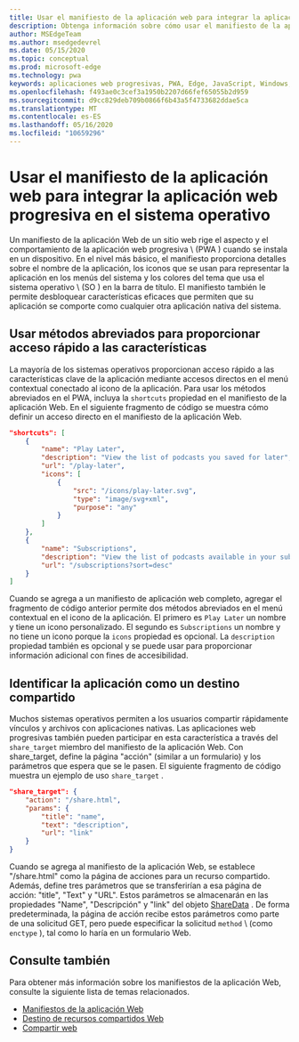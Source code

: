 ```yaml
---
title: Usar el manifiesto de la aplicación web para integrar la aplicación web progresiva en el sistema operativo
description: Obtenga información sobre cómo usar el manifiesto de la aplicación web para integrar la aplicación web progresiva en el sistema operativo.
author: MSEdgeTeam
ms.author: msedgedevrel
ms.date: 05/15/2020
ms.topic: conceptual
ms.prod: microsoft-edge
ms.technology: pwa
keywords: aplicaciones web progresivas, PWA, Edge, JavaScript, Windows, UWP, Microsoft Store
ms.openlocfilehash: f493ae0c3cef3a1950b2207d66fef65055b2d959
ms.sourcegitcommit: d9cc829deb709b0866f6b43a5f4733682ddae5ca
ms.translationtype: MT
ms.contentlocale: es-ES
ms.lasthandoff: 05/16/2020
ms.locfileid: "10659296"
---
```

# Usar el manifiesto de la aplicación web para integrar la aplicación web progresiva en el sistema operativo

Un manifiesto de la aplicación Web de un sitio web rige el aspecto y el comportamiento de la aplicación web progresiva \ (PWA \) cuando se instala en un dispositivo.  En el nivel más básico, el manifiesto proporciona detalles sobre el nombre de la aplicación, los iconos que se usan para representar la aplicación en los menús del sistema y los colores del tema que usa el sistema operativo \ (SO \) en la barra de título.  El manifiesto también le permite desbloquear características eficaces que permiten que su aplicación se comporte como cualquier otra aplicación nativa del sistema.  

## Usar métodos abreviados para proporcionar acceso rápido a las características  

La mayoría de los sistemas operativos proporcionan acceso rápido a las características clave de la aplicación mediante accesos directos en el menú contextual conectado al icono de la aplicación.  Para usar los métodos abreviados en el PWA, incluya la `shortcuts` propiedad en el manifiesto de la aplicación Web.  En el siguiente fragmento de código se muestra cómo definir un acceso directo en el manifiesto de la aplicación Web.  

```json
"shortcuts": [
    {
        "name": "Play Later",
        "description": "View the list of podcasts you saved for later",
        "url": "/play-later",
        "icons": [
            {
                "src": "/icons/play-later.svg",
                "type": "image/svg+xml",
                "purpose": "any"
            }
        ]
    },
    {
        "name": "Subscriptions",
        "description": "View the list of podcasts available in your subscription",
        "url": "/subscriptions?sort=desc"
    }
]
```  

Cuando se agrega a un manifiesto de aplicación web completo, agregar el fragmento de código anterior permite dos métodos abreviados en el menú contextual en el icono de la aplicación.  El primero es `Play Later` un nombre y tiene un icono personalizado.  El segundo es `Subscriptions` un nombre y no tiene un icono porque la `icons` propiedad es opcional.  La `description` propiedad también es opcional y se puede usar para proporcionar información adicional con fines de accesibilidad.  

## Identificar la aplicación como un destino compartido

Muchos sistemas operativos permiten a los usuarios compartir rápidamente vínculos y archivos con aplicaciones nativas. Las aplicaciones web progresivas también pueden participar en esta característica a través del `share_target` miembro del manifiesto de la aplicación Web. Con share_target, define la página "acción" (similar a un formulario) y los parámetros que espera que se le pasen. El siguiente fragmento de código muestra un ejemplo de uso `share_target` .

```json
"share_target": {
    "action": "/share.html",
    "params": {
        "title": "name",
        "text": "description",
        "url": "link"
    }
}
```

Cuando se agrega al manifiesto de la aplicación Web, se establece "/share.html" como la página de acciones para un recurso compartido. Además, define tres parámetros que se transferirían a esa página de acción: "title", "Text" y "URL". Estos parámetros se almacenarán en las propiedades "Name", "Descripción" y "link" del objeto [ShareData](https://wicg.github.io/web-share#dom-sharedata) . De forma predeterminada, la página de acción recibe estos parámetros como parte de una solicitud GET, pero puede especificar la solicitud `method` \ (como `enctype` \), tal como lo haría en un formulario Web.

## Consulte también  

Para obtener más información sobre los manifiestos de la aplicación Web, consulte la siguiente lista de temas relacionados.  

* [Manifiestos de la aplicación Web][MDNWebAppManifests]  
* [Destino de recursos compartidos Web][WICGShareTarget]
* [Compartir web][WICGShare]

<!-- links -->  

[MDNWebAppManifests]: https://developer.mozilla.org/docs/Web/Manifest "Manifiestos de la aplicación Web | MDN"  
[WICGShareTarget]: https://wicg.github.io/web-share-target/ "API de destino de recursos compartidos WICG"
[WICGShare]: https://w3c.github.io/web-share/ "API de uso compartido de Web | WICG"
